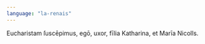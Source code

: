```yaml
---
language: "la-renais"
---
```

Eucharistam ſuscēpimus, egō, uxor, fīlia Katharina, et Marīa Nicolls.
